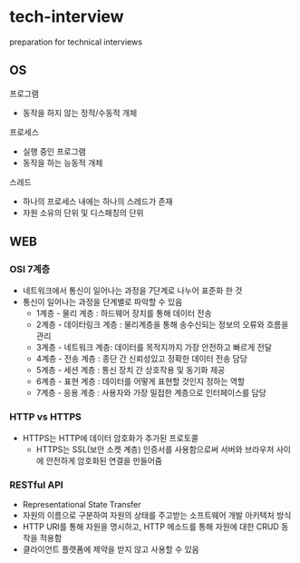 # tech-interview
preparation for technical interviews

## OS
프로그램
- 동작을 하지 않는 정적/수동적 개체

프로세스 
- 실행 중인 프로그램
- 동작을 하는 능동적 개체

스레드
- 하나의 프로세스 내에는 하나의 스레드가 존재
- 자원 소유의 단위 및 디스패칭의 단위

## WEB

### OSI 7계층
- 네트워크에서 통신이 일어나는 과정을 7단계로 나누어 표준화 한 것
- 통신이 일어나는 과정을 단계별로 파악할 수 있음
  - 1계층 - 물리 계층 : 하드웨어 장치를 통해 데이터 전송
  - 2계층 - 데이터링크 계층 : 물리계층을 통해 송수신되는 정보의 오류와 흐름을 관리
  - 3계층 - 네트워크 계층: 데이터를 목적지까지 가장 안전하고 빠르게 전달
  - 4계층 - 전송 계층 : 종단 간 신뢰성있고 정확한 데이터 전송 담당
  - 5계층 - 세션 계층 : 통신 장치 간 상호작용 및 동기화 제공
  - 6계층 - 표현 계층 : 데이터를 어떻게 표현할 것인지 정하는 역할
  - 7계층 - 응용 계층 : 사용자와 가장 밀접한 계층으로 인터페이스를 담당

### HTTP vs HTTPS
- HTTPS는 HTTP에 데이터 암호화가 추가된 프로토콜
  - HTTPS는 SSL(보안 소켓 계층) 인증서를 사용함으로써 서버와 브라우저 사이에 안전하게 암호화된 연결을 만들어줌

### RESTful API
- Representational State Transfer
- 자원의 이름으로 구분하여 자원의 상태를 주고받는 소프트웨어 개발 아키텍처 방식
- HTTP URI를 통해 자원을 명시하고, HTTP 메소드를 통해 자원에 대한 CRUD 동작을 적용함
- 클라이언트 플랫폼에 제약을 받지 않고 사용할 수 있음
